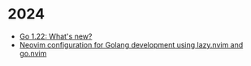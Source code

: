 # 2024

* [Go 1.22: What's new?](go-1-22-0/)
* [ Neovim configuration for Golang development using lazy.nvim and go.nvim](nvim-configuration/)
